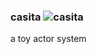 ### casita ![casita](https://github.com/phoenix24/casita/workflows/build/badge.svg) 
a toy actor system


